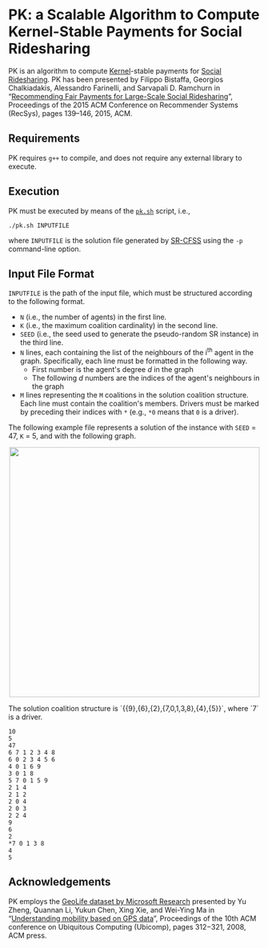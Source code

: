 PK: a Scalable Algorithm to Compute Kernel-Stable Payments for Social Ridesharing
===================
PK is an algorithm to compute [Kernel](https://en.wikipedia.org/wiki/Cooperative_game_theory#The_kernel)-stable payments for [Social Ridesharing](http://www.aaai.org/ocs/index.php/AAAI/AAAI15/paper/download/9622/9303). PK has been presented by Filippo Bistaffa, Georgios Chalkiadakis, Alessandro Farinelli, and Sarvapali D. Ramchurn in “[Recommending Fair Payments for Large-Scale Social Ridesharing](http://dx.doi.org/10.1145/2792838.2800177)”, Proceedings of the 2015 ACM Conference on Recommender Systems (RecSys), pages 139–146, 2015, ACM.

Requirements
----------
PK requires `g++` to compile, and does not require any external library to execute.

Execution
----------
PK must be executed by means of the [`pk.sh`](https://github.com/filippobistaffa/PK/blob/master/pk.sh) script, i.e.,
```
./pk.sh INPUTFILE
```
where `INPUTFILE` is the solution file generated by [SR-CFSS](https://github.com/filippobistaffa/SR-CFSS) using the `-p` command-line option.

Input File Format
----------
`INPUTFILE` is the path of the input file, which must be structured according to the following format.

  * `N` (i.e., the number of agents) in the first line.
  * `K` (i.e., the maximum coalition cardinality) in the second line.
  * `SEED` (i.e., the seed used to generate the pseudo-random SR instance) in the third line.
  * `N` lines, each containing the list of the neighbours of the i<sup>th</sup> agent in the graph. Specifically, each line must be formatted in the following way.
	  * First number is the agent's degree *d* in the graph
	  * The following *d* numbers are the indices of the agent's neighbours in the graph
  * `M` lines representing the `M` coalitions in the solution coalition structure. Each line must contain the coalition's members. Drivers must be marked by preceding their indices with `*` (e.g., `*0` means that `0` is a driver).

The following example file represents a solution of the instance with `SEED` = 47, `K` = 5, and with the following graph.
<p align="center"><img src="http://i.imgur.com/cFGCpbz.png" width="500" /></p>
The solution coalition structure is `{{9},{6},{2},{7,0,1,3,8},{4},{5}}`, where `7` is a driver. 

```
10
5
47
6 7 1 2 3 4 8
6 0 2 3 4 5 6
4 0 1 6 9
3 0 1 8
5 7 0 1 5 9
2 1 4
2 1 2
2 0 4
2 0 3
2 2 4
9
6
2
*7 0 1 3 8
4
5
```

Acknowledgements
----------
PK employs the [GeoLife dataset by Microsoft Research](http://research.microsoft.com/en-us/projects/geolife) presented by Yu Zheng, Quannan Li, Yukun Chen, Xing Xie, and Wei-Ying Ma in “[Understanding mobility based on GPS data](https://www.microsoft.com/en-us/research/publication/understanding-mobility-based-on-gps-data)”, Proceedings of the 10th ACM conference on Ubiquitous Computing (Ubicomp), pages 312−321, 2008, ACM press.
